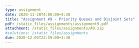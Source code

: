 ```yaml
---
type: assignment
date: 2020-11-28T4:00:00+4:30
title: "Assignment #9 - Priority Queues and Disjoint Sets"
pdf: /static_files/assignments/assignment9.pdf
attachment: /static_files/assignments/A9.zip
#solutions: /static_files/assignments
due: 2020-12-05T23:59:00+3:30
---
```

